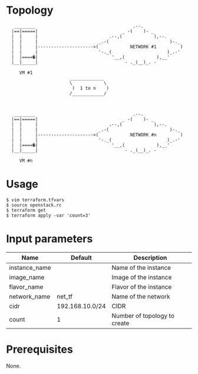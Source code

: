 # Topology
```
   ________                                     .--.               
  |==|=====|                                _ -(    )- _           
  |  |     |                           .--,(            ),--.      
  |  |     |                       _.-(                       )-._ 
  |  |     |--------------------->(            NETWORK #1         )
  |  |     |                       '-._(                     )_.-' 
  |  |====�|                            '__,(            ),__'     
  |__|_____|                                 - ._(__)_. -          

     VM #1
                        _____________
                        \            \
                         )  1 to n    )
                        /____________/



   ________                                     .--.               
  |==|=====|                                _ -(    )- _           
  |  |     |                           .--,(            ),--.      
  |  |     |                       _.-(                       )-._ 
  |  |     |--------------------->(            NETWORK #n         )
  |  |     |                       '-._(                     )_.-' 
  |  |====�|                            '__,(            ),__'     
  |__|_____|                                 - ._(__)_. -          

     VM #n

```

# Usage
```
$ vim terraform.tfvars
$ source openstack.rc
$ terraform get
$ terraform apply -var 'count=3'
```
# Input parameters
| Name          | Default         | Description                  |
|---------------|-----------------|------------------------------|
| instance_name |                 | Name of the instance         |
| image_name    |                 | Image of the instance        |
| flavor_name   |                 | Flavor of the instance       |
| network_name  | net_tf          | Name of the network          |
| cidr          | 192.168.10.0/24 | CIDR                         |
| count         | 1               | Number of topology to create |

# Prerequisites
None.
